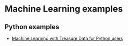 # Machine Learning examples

## Python examples
- [Machine Learning with Treasure Data for Python users](./machine-learning-with-treasure-data-for-python-users.ipynb)
